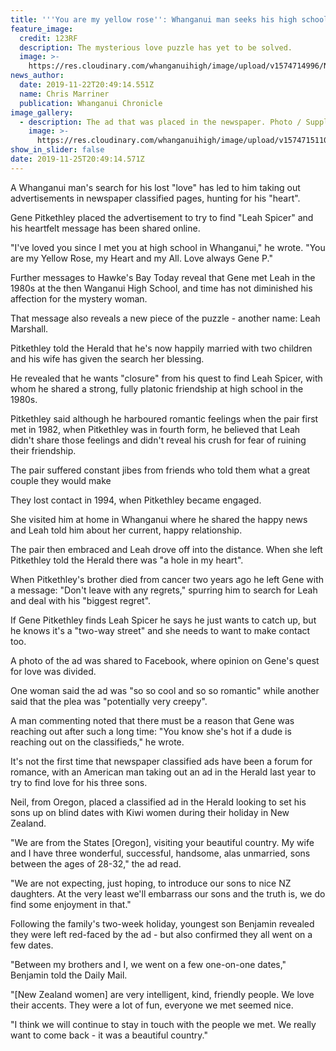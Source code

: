 ```yaml
---
title: '''You are my yellow rose'': Whanganui man seeks his high school sweetheart'
feature_image:
  credit: 123RF
  description: The mysterious love puzzle has yet to be solved.
  image: >-
    https://res.cloudinary.com/whanganuihigh/image/upload/v1574714996/News/yellow_flower.jpg
news_author:
  date: 2019-11-22T20:49:14.551Z
  name: Chris Marriner
  publication: Whanganui Chronicle
image_gallery:
  - description: The ad that was placed in the newspaper. Photo / Supplied.
    image: >-
      https://res.cloudinary.com/whanganuihigh/image/upload/v1574715110/News/yellow_flower_ad.jpg
show_in_slider: false
date: 2019-11-25T20:49:14.571Z
---
```

A Whanganui man's search for his lost "love" has led to him taking out advertisements in newspaper classified pages, hunting for his "heart".

Gene Pitkethley placed the advertisement to try to find "Leah Spicer" and his heartfelt message has been shared online.

"I've loved you since I met you at high school in Whanganui," he wrote. "You are my Yellow Rose, my Heart and my All. Love always Gene P."

Further messages to Hawke's Bay Today reveal that Gene met Leah in the 1980s at the then Wanganui High School, and time has not diminished his affection for the mystery woman.

That message also reveals a new piece of the puzzle - another name: Leah Marshall.

Pitkethley told the Herald that he's now happily married with two children and his wife has given the search her blessing.

He revealed that he wants "closure" from his quest to find Leah Spicer, with whom he shared a strong, fully platonic friendship at high school in the 1980s.

Pitkethley said although he harboured romantic feelings when the pair first met in 1982, when Pitkethley was in fourth form, he believed that Leah didn't share those feelings and didn't reveal his crush for fear of ruining their friendship.

The pair suffered constant jibes from friends who told them what a great couple they would make

They lost contact in 1994, when Pitkethley became engaged.

She visited him at home in Whanganui where he shared the happy news and Leah told him about her current, happy relationship.

The pair then embraced and Leah drove off into the distance. When she left Pitkethley told the Herald there was "a hole in my heart".

When Pitkethley's brother died from cancer two years ago he left Gene with a message: "Don't leave with any regrets," spurring him to search for Leah and deal with his "biggest regret".

If Gene Pitkethley finds Leah Spicer he says he just wants to catch up, but he knows it's a "two-way street" and she needs to want to make contact too.

A photo of the ad was shared to Facebook, where opinion on Gene's quest for love was divided.

One woman said the ad was "so so cool and so so romantic" while another said that the plea was "potentially very creepy".

A man commenting noted that there must be a reason that Gene was reaching out after such a long time: "You know she's hot if a dude is reaching out on the classifieds," he wrote.

It's not the first time that newspaper classified ads have been a forum for romance, with an American man taking out an ad in the Herald last year to try to find love for his three sons.

Neil, from Oregon, placed a classified ad in the Herald looking to set his sons up on blind dates with Kiwi women during their holiday in New Zealand.

"We are from the States [Oregon], visiting your beautiful country. My wife and I have three wonderful, successful, handsome, alas unmarried, sons between the ages of 28-32," the ad read.

"We are not expecting, just hoping, to introduce our sons to nice NZ daughters. At the very least we'll embarrass our sons and the truth is, we do find some enjoyment in that."

Following the family's two-week holiday, youngest son Benjamin revealed they were left red-faced by the ad - but also confirmed they all went on a few dates.

"Between my brothers and I, we went on a few one-on-one dates," Benjamin told the Daily Mail.

"[New Zealand women] are very intelligent, kind, friendly people. We love their accents. They were a lot of fun, everyone we met seemed nice.

"I think we will continue to stay in touch with the people we met. We really want to come back - it was a beautiful country."
